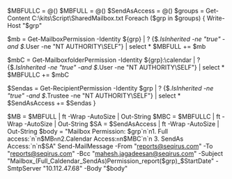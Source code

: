 $MBFULLC = @()
$MBFULL = @()
$SendAsAccess = @()
$groups = Get-Content C:\kits\Script\SharedMailbox.txt
Foreach ($grp in $groups)
{ 
Write-Host "$grp"

$mb = Get-MailboxPermission -Identity ${grp} | ? {$_.IsInherited -ne "true" -and $_.User -ne "NT AUTHORITY\SELF"} | select *
$MBFULL += $mb

$mbC = Get-MailboxfolderPermission -Identity ${grp}:\calendar | ? {$_.IsInherited -ne "true" -and $_.User -ne "NT AUTHORITY\SELF"} | select *
$MBFULLC += $mbC

$Sendas = Get-RecipientPermission -Identity $grp | ? {$_.IsInherited -ne "true" -and $_.Trustee -ne "NT AUTHORITY\SELF"} | select *
$SendAsAccess += $Sendas
}

$MB = $MBFULL | ft -Wrap -AutoSize | Out-String
$MBC = $MBFULLC | ft -Wrap -AutoSize | Out-String
$SA = $SendAsAccess | ft -Wrap -AutoSize | Out-String
$body = "Mailbox Permission: $grp`n`n1. Full access:`n`n$MB`n`n2.Calendar Access:`n`n$MBC`n`n 3. SendAs Access:`n`n$SA"
Send-MailMessage -From "reports@seqirus.com" -To "reports@seqirus.com" -Bcc "mahesh.jagadeesan@seqirus.com" -Subject "Mailbox_(Full_Caldendar_SendAs)Permission_report($grp)_$StartDate" -SmtpServer "10.112.47.68" -Body "$body"
